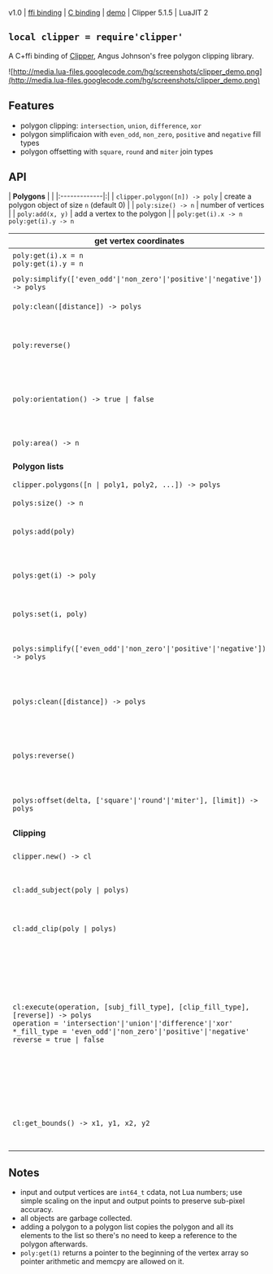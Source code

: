 v1.0 | [ffi binding](http://code.google.com/p/lua-files/source/browse/clipper.lua) | [C binding](http://code.google.com/p/lua-files/source/browse/csrc/clipper/clipper.c) | [demo](https://code.google.com/p/lua-files/source/browse/clipper_demo.lua) | Clipper 5.1.5 | LuaJIT 2

## `local clipper = require'clipper'` ##

A C+ffi binding of [Clipper](http://www.angusj.com/delphi/clipper.php), Angus Johnson's free polygon clipping library.

![http://media.lua-files.googlecode.com/hg/screenshots/clipper_demo.png](http://media.lua-files.googlecode.com/hg/screenshots/clipper_demo.png)

## Features ##
  * polygon clipping: `intersection`, `union`, `difference`, `xor`
  * polygon simplificaion with `even_odd`, `non_zero`, `positive` and `negative` fill types
  * polygon offsetting with `square`, `round` and `miter` join types

## API ##

| **Polygons** | |
|:-------------|:|
| `clipper.polygon([n]) -> poly` | create a polygon object of size `n` (default 0) |
| `poly:size() -> n` | number of vertices |
| `poly:add(x, y)` | add a vertex to the polygon |
| `poly:get(i).x -> n` <br> <code>poly:get(i).y -&gt; n</code> <table><thead><th> get vertex coordinates </th></thead><tbody>
<tr><td> <code>poly:get(i).x = n</code> <br> <code>poly:get(i).y = n</code> </td><td> set vertex coordinates </td></tr>
<tr><td> <code>poly:simplify(['even_odd'|'non_zero'|'positive'|'negative']) -&gt; polys</code> </td><td> <a href='http://www.angusj.com/delphi/clipper/documentation/Docs/Units/ClipperLib/Routines/SimplifyPolygon.htm'>simplify a polygon</a> </td></tr>
<tr><td> <code>poly:clean([distance]) -&gt; polys</code> </td><td> <a href='http://www.angusj.com/delphi/clipper/documentation/Docs/Units/ClipperLib/Routines/CleanPolygon.htm'>clean a polygon</a> </td></tr>
<tr><td> <code>poly:reverse()</code> </td><td> reverse the order (and hence orientation) of vertices </td></tr>
<tr><td> <code>poly:orientation() -&gt; true | false</code> </td><td> get polygon orientation (true = clockwise) </td></tr>
<tr><td> <code>poly:area() -&gt; n</code> </td><td> get polygon area </td></tr>
<tr><td> <b>Polygon lists</b> </td><td> </td></tr>
<tr><td> <code>clipper.polygons([n | poly1, poly2, ...]) -&gt; polys</code> </td><td> create a polygon list </td></tr>
<tr><td> <code>polys:size() -&gt; n</code> </td><td> list size </td></tr>
<tr><td> <code>polys:add(poly)</code> </td><td> add a polygon to the end of the list </td></tr>
<tr><td> <code>polys:get(i) -&gt; poly</code> </td><td> get a polygon from the list </td></tr>
<tr><td> <code>polys:set(i, poly)</code> </td><td> set a polygon in the list </td></tr>
<tr><td> <code>polys:simplify(['even_odd'|'non_zero'|'positive'|'negative']) -&gt; polys</code> </td><td> <a href='http://www.angusj.com/delphi/clipper/documentation/Docs/Units/ClipperLib/Routines/SimplifyPolygons.htm'>simplify polygons</a> (default is 'even_odd') </td></tr>
<tr><td> <code>polys:clean([distance]) -&gt; polys</code> </td><td> <a href='http://www.angusj.com/delphi/clipper/documentation/Docs/Units/ClipperLib/Routines/CleanPolygons.htm'>clean polygons</a> (default distance is <code>~= sqrt(2)</code>) </td></tr>
<tr><td> <code>polys:reverse()</code> </td><td> reverse the order (and hence orientation) of vertices </td></tr>
<tr><td> <code>polys:offset(delta, ['square'|'round'|'miter'], [limit]) -&gt; polys</code> </td><td> offset polygons (default is 'square', 0) </td></tr>
<tr><td> <b>Clipping</b> </td><td> </td></tr>
<tr><td> <code>clipper.new() -&gt; cl</code> </td><td> create a clipper object </td></tr>
<tr><td> <code>cl:add_subject(poly | polys)</code> </td><td> add polygons to be clipped </td></tr>
<tr><td> <code>cl:add_clip(poly | polys) </code> </td><td> add polygons to be clipped against </td></tr>
<tr><td> <code>cl:execute(operation, [subj_fill_type], [clip_fill_type], [reverse]) -&gt; polys</code> <br> <code>operation = 'intersection'|'union'|'difference'|'xor'</code> <br> <code>*_fill_type = 'even_odd'|'non_zero'|'positive'|'negative'</code> <br> <code>reverse = true | false</code> </td><td> clip subject polygons against clip polygons <br> optionally setting the fill type for each polygon list and, <br> optionally reversing the order of the vertices </td></tr>
<tr><td> <code>cl:get_bounds() -&gt; x1, y1, x2, y2</code> </td><td> bounding box of all the polygons in the clipper </td></tr></tbody></table>

<h2>Notes</h2>
<ul><li>input and output vertices are <code>int64_t</code> cdata, not Lua numbers; use simple scaling on the input and output points to preserve sub-pixel accuracy.<br>
</li><li>all objects are garbage collected.<br>
</li><li>adding a polygon to a polygon list copies the polygon and all its elements to the list so there's no need to keep a reference to the polygon afterwards.<br>
</li><li><code>poly:get(1)</code> returns a pointer to the beginning of the vertex array so pointer arithmetic and memcpy are allowed on it.